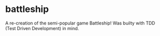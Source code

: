# battleship
A re-creation of the semi-popular game Battleship! Was builty with TDD (Test Driven Development) in mind.
